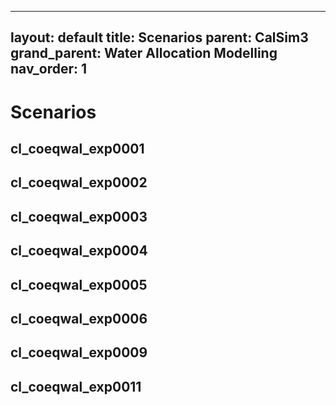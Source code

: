 
---
layout: default
title: Scenarios
parent: CalSim3
grand_parent: Water Allocation Modelling 
nav_order: 1
---

# Scenarios


## cl_coeqwal_exp0001
## cl_coeqwal_exp0002
## cl_coeqwal_exp0003
## cl_coeqwal_exp0004
## cl_coeqwal_exp0005
## cl_coeqwal_exp0006
## cl_coeqwal_exp0009
## cl_coeqwal_exp0011
